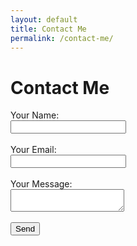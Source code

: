 ```yaml
---
layout: default
title: Contact Me
permalink: /contact-me/
---
```

  <div id="contact-me" class="tab active">
    <h1>Contact Me</h1>
    <form id="contact-form" action="https://formspree.io/f/mrbeznpg" method="POST" onsubmit="handleSubmit(event)">
        <label for="name">Your Name:</label><br>
        <input type="text" id="name" name="name" required><br><br>
        <label for="email">Your Email:</label><br>
        <input type="email" id="email" name="_replyto" required><br><br>
        <label for="message">Your Message:</label><br>
        <textarea id="message" name="message" required></textarea><br><br>
        <button type="submit">Send</button><br><br>
    </form>
    <div id="thankYouMessage" style="display:none;">
        <h2>Thank You for Your Message!</h2>
        <p>I will get back to you as soon as possible.</p>
    </div>
  </div>

<script>
  function handleSubmit(event) {
    event.preventDefault(); // Prevent form submission (page refresh)
    
    // Check if the function is triggered
    console.log("Form submission triggered");
    
    // Hide the form
    document.getElementById('contact-form').style.display = 'none';
    
    // Show the thank you message
    document.getElementById('thankYouMessage').style.display = 'block';
    
    // Optionally, submit the form data to Formspree
    fetch(event.target.action, {
      method: event.target.method,
      body: new FormData(event.target),
    })
    .then(response => {
      if (response.ok) {
        console.log("Form submitted successfully");
      } else {
        console.error("Form submission failed");
      }
    })
    .catch(error => {
      console.error("Error during form submission:", error);
    });
  }
</script>

